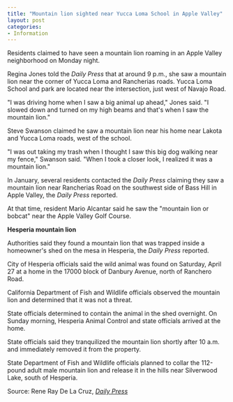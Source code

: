 ```yaml
---
title: "Mountain lion sighted near Yucca Loma School in Apple Valley"
layout: post
categories:
- Information
---
```


Residents claimed to have seen a mountain lion roaming in an Apple Valley neighborhood on Monday night.

Regina Jones told the *Daily Press* that at around 9 p.m., she saw a mountain lion near the corner of Yucca Loma and Rancherias roads. Yucca Loma School and park are located near the intersection, just west of Navajo Road. 

"I was driving home when I saw a big animal up ahead," Jones said. "I slowed down and turned on my high beams and that's when I saw the mountain lion."

Steve Swanson claimed he saw a mountain lion near his home near Lakota and Yucca Loma roads, west of the school. 

"I was out taking my trash when I thought I saw this big dog walking near my fence," Swanson said. "When I took a closer look, I realized it was a mountain lion."

In January, several residents contacted the *Daily Press* claiming they saw a mountain lion near Rancherias Road on the southwest side of Bass Hill in Apple Valley, the *Daily Press* reported.

At that time, resident Mario Alcantar said he saw the "mountain lion or bobcat" near the Apple Valley Golf Course.

**Hesperia mountain lion**

Authorities said they found a mountain lion that was trapped inside a homeowner's shed on the mesa in Hesperia, the *Daily Press* reported.

City of Hesperia officials said the wild animal was found on Saturday, April 27 at a home in the 17000 block of Danbury Avenue, north of Ranchero Road.

California Department of Fish and Wildlife officials observed the mountain lion and determined that it was not a threat. 

State officials determined to contain the animal in the shed overnight. On Sunday morning, Hesperia Animal Control and state officials arrived at the home.

State officials said they tranquilized the mountain lion shortly after 10 a.m. and immediately removed it from the property. 

State Department of Fish and Wildlife officials planned to collar the 112-pound adult male mountain lion and release it in the hills near Silverwood Lake, south of Hesperia.

Source: Rene Ray De La Cruz, [*Daily Press*](https://www.vvdailypress.com)
